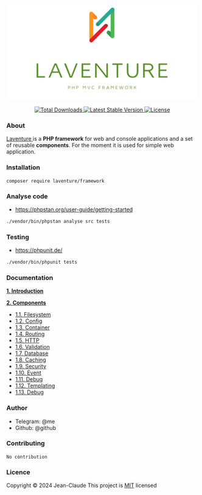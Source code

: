 <p align="center">
<a href="https://laventure.ru" target="_blank">
 <img src="./docs/logo/laventure.png" width="500">
</a>
</p>

<p align="center">
<a href="https://packagist.org/packages/laventure/framework">
  <img src="https://img.shields.io/packagist/dt/laventure/framework" alt="Total Downloads">
</a>
<a href="https://packagist.org/packages/laventure/framework">
  <img src="https://img.shields.io/packagist/v/laventure/framework" alt="Latest Stable Version">
</a>
<a href="https://packagist.org/packages/laventure/framework">
    <img src="https://img.shields.io/packagist/l/laventure/framework" alt="License">
</a>
</p>

### About
[Laventure ]() is a **PHP framework** for web and console applications and a set of reusable **components**.
For the moment it is used for simple web application.



### Installation
```
composer require laventure/framework
```


### Analyse code
- https://phpstan.org/user-guide/getting-started
```bash
./vendor/bin/phpstan analyse src tests
```


### Testing
- https://phpunit.de/
```bash
./vendor/bin/phpunit tests
```



### Documentation 

**[1. Introduction](docs/introduction)**

**[2. Components](docs/components)**
* [1.1. Filesystem](docs/components/filesystem)
* [1.2. Config](docs/components/config)
* [1.3. Container](docs/components/container)
* [1.4. Routing](docs/components/routing)
* [1.5. HTTP](docs/components/http)
* [1.6. Validation](docs/components/validation)
* [1.7. Database](docs/components/database)
* [1.8. Caching](docs/components/caching)
* [1.9. Security](docs/components/security)
* [1.10. Event](docs/components/event)
* [1.11. Debug](docs/components/debug)
* [1.12. Templating](docs/components/templating)
* [1.13. Debug](docs/components/console)



### Author
- Telegram: @me
- Github: @github

### Contributing
```
No contribution
```


### Licence
Copyright &copy; 2024 Jean-Claude
This project is [MIT](LICENSE) licensed








